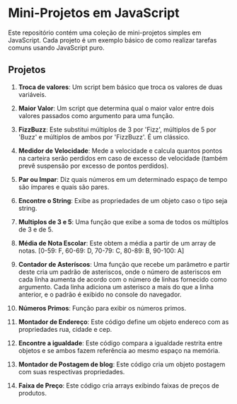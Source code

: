 # Mini-Projetos em JavaScript

Este repositório contém uma coleção de mini-projetos simples em JavaScript. Cada projeto é um exemplo básico de como realizar tarefas comuns usando JavaScript puro.

## Projetos

1. **Troca de valores**: Um script bem básico que troca os valores de duas variáveis.

2. **Maior Valor**: Um script que determina qual o maior valor entre dois valores passados como argumento para uma função.

3. **FizzBuzz**: Este substitui múltiplos de 3 por 'Fizz', múltiplos de 5 por 'Buzz' e múltiplos de ambos por 'FizzBuzz'. É um clássico.

4. **Medidor de Velocidade**: Mede a velocidade e calcula quantos pontos na carteira serão perdidos em caso de excesso de velocidade (também prevê suspensão por excesso de pontos perdidos).

5. **Par ou Impar**: Diz quais números em um determinado espaço de tempo são ímpares e quais são pares.

6. **Encontre o String**: Exibe as propriedades de um objeto caso o tipo seja string.

7. **Multiplos de 3 e 5**: Uma função que exibe a soma de todos os múltiplos de 3 e de 5.

8. **Média de Nota Escolar**: Este obtem a média a partir de um array de notas. [0-59: F, 60-69: D, 70-79: C, 80-89: B, 90-100: A]

9. **Contador de Asteríscos**: Uma função que recebe um parâmetro e partir deste cria um padrão de asteriscos, onde o número de asteriscos em cada linha aumenta de acordo com o número de linhas fornecido como argumento. Cada linha adiciona um asterisco a mais do que a linha anterior, e o padrão é exibido no console do navegador.

10. **Números Primos**: Função para exibir os números primos.

11. **Montador de Endereço**: Este código define um objeto endereco com as propriedades rua, cidade e cep.

12. **Encontre a igualdade**: Este código compara a igualdade restrita entre objetos e se ambos fazem referência ao mesmo espaço na memória. 

13. **Montador de Postagem de blog**: Este código cria um objeto postagem com suas respectivas propriedades.



14. **Faixa de Preço**: Este código cria arrays exibindo faixas de preços de produtos.




